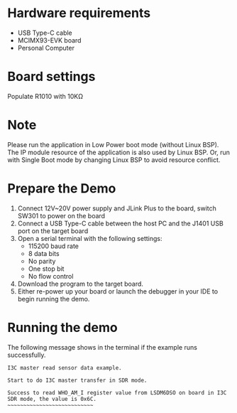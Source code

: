 Hardware requirements
=====================
- USB Type-C cable
- MCIMX93-EVK board
- Personal Computer

Board settings
============
Populate R1010 with 10KΩ

Note
====
Please run the application in Low Power boot mode (without Linux BSP).
The IP module resource of the application is also used by Linux BSP.
Or, run with Single Boot mode by changing Linux BSP to avoid resource
conflict.

Prepare the Demo
===============
1.  Connect 12V~20V power supply and JLink Plus to the board, switch SW301 to power on the board
2.  Connect a USB Type-C cable between the host PC and the J1401 USB port on the target board
3.  Open a serial terminal with the following settings:
    - 115200 baud rate
    - 8 data bits
    - No parity
    - One stop bit
    - No flow control
4.  Download the program to the target board.
5.  Either re-power up your board or launch the debugger in your IDE to begin running the demo.

Running the demo
================
The following message shows in the terminal if the example runs successfully.

~~~~~~~~~~~~~~~~~~~~~~~~~~~~
I3C master read sensor data example.

Start to do I3C master transfer in SDR mode.

Success to read WHO_AM_I register value from LSDM6DSO on board in I3C SDR mode, the value is 0x6C.
~~~~~~~~~~~~~~~~~~~~~~~~~~~
